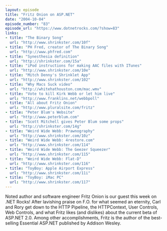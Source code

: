 ```yaml
---
layout: episode
title: "Fritz Onion on ASP.NET"
date: "2004-10-04"
episode_number: "83"
episode_url: "https://www.dotnetrocks.com/?show=83"
links:
- title: "The Binary Song"
  url: "http://www.shrinkster.com/10f"
- title: "PH Fred, creator of The Binary Song"
  url: "http://www.phfred.com"
- title: "Synesthesia definition"
  url: "http://shrinkster.com/15a"
- title: "iPod instructions for making AAC files with ITunes"
  url: "http://www.shrinkster.com/10e"
- title: "Mitch Denny's Shrinklet App"
  url: "http://www.shrinkster.com/102"
- title: "Why Macs Suck video"
  url: "http://whitehathouston.com/mac.wmv"
- title: "Vote to kill Kirk Webb or let him live"
  url: "http://www.franklins.net/webbpoll"
- title: "All about Fritz Onion"
  url: "http://www.pluralsite.com/fritz"
- title: "Peter Blum's Website"
  url: "http://www.peterblum.com"
- title: "Scott Mitchell gives Peter Blum some props"
  url: "http://shrinkster.com/14g"
- title: "Weird Wide Webb: Prawnography"
  url: "http://www.shrinkster.com/10z"
- title: "Weird Wide Webb: 4restore.com"
  url: "http://www.shrinkster.com/114"
- title: "Weird Wide Webb: The Geezer Squeezer"
  url: "http://www.shrinkster.com/115"
- title: "Weird Wide Webb: Flat-D"
  url: "http://www.shrinkster.com/116"
- title: "ToyBoy: Apple Airport Express"
  url: "http://www.shrinkster.com/11i"
- title: "ToyBoy: iMac PC"
  url: "http://www.shrinkster.com/117"
---
```


Noted author and software engineer Fritz Onion is our guest this week on .NET Rocks! After lavishing praise on F.O. for what seemed an eternity, Carl and Rory get down to the HTTP Pipeline, the HTTPContext, User Controls, Web Controls, and what Fritz likes (and dislikes) about the current beta of ASP.NET 2.0. Among other accomplishments, Fritz is the author of the best-selling Essential ASP.NET published by Addison Wesley.

